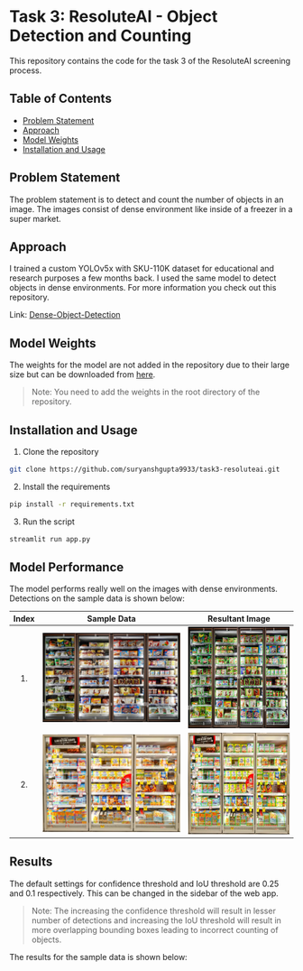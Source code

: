 # Task 3: ResoluteAI - Object Detection and Counting
This repository contains the code for the task 3 of the ResoluteAI screening process.

## Table of Contents
- [Problem Statement](#problem-statement)
- [Approach](#approach)
- [Model Weights](#model-weights)
- [Installation and Usage](#installation-and-usage)

## Problem Statement
The problem statement is to detect and count the number of objects in an image. The images consist of dense environment like inside of a freezer in a super market.

## Approach
I trained a custom YOLOv5x with SKU-110K dataset for educational and research purposes a few months back. I used the same model to detect objects in dense environments. For more information you check out this repository.

Link: [Dense-Object-Detection](https://github.com/suryanshgupta9933/Dense-Object-Detection)

## Model Weights
The weights for the model are not added in the repository due to their large size but can be downloaded from [here](https://drive.google.com/file/d/1BRlXZD9MqYAYYnciMRQ50Mht9kBncf0l/view?usp=sharing).

> Note: You need to add the weights in the root directory of the repository.

## Installation and Usage
1. Clone the repository
```bash
git clone https://github.com/suryanshgupta9933/task3-resoluteai.git
```
2. Install the requirements
```bash
pip install -r requirements.txt
```
3. Run the script
```bash
streamlit run app.py
```

## Model Performance
The model performs really well on the images with dense environments. Detections on the sample data is shown below:

Index | Sample Data             |  Resultant Image
:----:|:-----------------------:|------------------------
1.|![freezer_1](sample_images/freezer_image%20(1).jpg)|![result_1](assets/result_1.jpg)
2.|![freezer_2](sample_images/freezer_image%20(2).jpg)|![result_2](assets/result_2.jpg)

## Results
The default settings for confidence threshold and IoU threshold are 0.25 and 0.1 respectively. This can be changed in the sidebar of the web app.

> Note: The increasing the confidence threshold will result in lesser number of detections and increasing the IoU threshold will result in more overlapping bounding boxes leading to incorrect counting of objects.

The results for the sample data is shown below:
